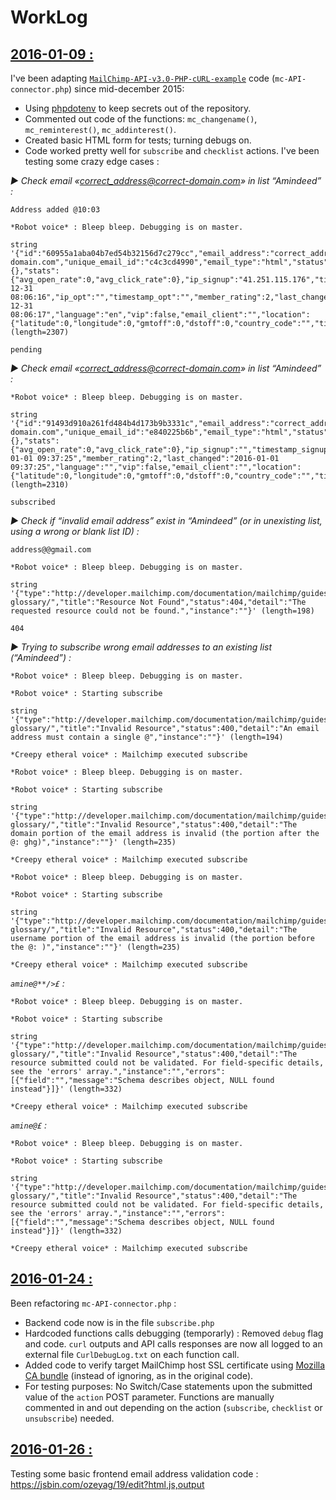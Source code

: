 
# WorkLog

## <u>2016-01-09 :</u>

I've been adapting [`MailChimp-API-v3.0-PHP-cURL-example`](https://github.com/actuallymentor/MailChimp-API-v3.0-PHP-cURL-example) code (`mc-API-connector.php`) since mid-december 2015:
- Using [phpdotenv](https://github.com/vlucas/phpdotenv) to keep secrets out of the repository.
- Commented out code of the functions: `mc_changename()`, `mc_reminterest()`, `mc_addinterest()`.
- Created basic HTML form for tests; turning debugs on.
- Code worked pretty well for `subscribe` and `checklist` actions. I've been testing some crazy edge cases :

_▶ Check email «correct_address@correct-domain.com» in list “Amindeed” :_

```
Address added @10:03

*Robot voice* : Bleep bleep. Debugging is on master.

string '{"id":"60955a1aba04b7ed54b32156d7c279cc","email_address":"correct_address@correct-domain.com","unique_email_id":"c4c3cd4990","email_type":"html","status":"pending","merge_fields":{},"stats":{"avg_open_rate":0,"avg_click_rate":0},"ip_signup":"41.251.115.176","timestamp_signup":"2015-12-31 08:06:16","ip_opt":"","timestamp_opt":"","member_rating":2,"last_changed":"2015-12-31 08:06:17","language":"en","vip":false,"email_client":"","location":{"latitude":0,"longitude":0,"gmtoff":0,"dstoff":0,"country_code":"","timezone":""},'... (length=2307)

pending
```


_▶ Check email «correct_address@correct-domain.com» in list “Amindeed” :_

```
*Robot voice* : Bleep bleep. Debugging is on master.

string '{"id":"91493d910a261fd484b4d173b9b3331c","email_address":"correct_address@correct-domain.com","unique_email_id":"e840225b6b","email_type":"html","status":"subscribed","merge_fields":{},"stats":{"avg_open_rate":0,"avg_click_rate":0},"ip_signup":"","timestamp_signup":"","ip_opt":"41.141.176.31","timestamp_opt":"2016-01-01 09:37:25","member_rating":2,"last_changed":"2016-01-01 09:37:25","language":"","vip":false,"email_client":"","location":{"latitude":0,"longitude":0,"gmtoff":0,"dstoff":0,"country_code":"","timezone":"'... (length=2310)

subscribed
```


_▶ Check if “invalid email address” exist in “Amindeed” (or in unexisting list, using a wrong or blank list ID) :_

```
address@@gmail.com

*Robot voice* : Bleep bleep. Debugging is on master.

string '{"type":"http://developer.mailchimp.com/documentation/mailchimp/guides/error-glossary/","title":"Resource Not Found","status":404,"detail":"The requested resource could not be found.","instance":""}' (length=198)

404
```


_▶ Trying to subscribe wrong email addresses to an existing list (“Amindeed”) :_

```
*Robot voice* : Bleep bleep. Debugging is on master.

*Robot voice* : Starting subscribe

string '{"type":"http://developer.mailchimp.com/documentation/mailchimp/guides/error-glossary/","title":"Invalid Resource","status":400,"detail":"An email address must contain a single @","instance":""}' (length=194)

*Creepy etheral voice* : Mailchimp executed subscribe
```

```
*Robot voice* : Bleep bleep. Debugging is on master.

*Robot voice* : Starting subscribe

string '{"type":"http://developer.mailchimp.com/documentation/mailchimp/guides/error-glossary/","title":"Invalid Resource","status":400,"detail":"The domain portion of the email address is invalid (the portion after the @: ghg)","instance":""}' (length=235)

*Creepy etheral voice* : Mailchimp executed subscribe
```

```
*Robot voice* : Bleep bleep. Debugging is on master.

*Robot voice* : Starting subscribe

string '{"type":"http://developer.mailchimp.com/documentation/mailchimp/guides/error-glossary/","title":"Invalid Resource","status":400,"detail":"The username portion of the email address is invalid (the portion before the @: )","instance":""}' (length=235)

*Creepy etheral voice* : Mailchimp executed subscribe
```

_`amine@**/>£` :_

```
*Robot voice* : Bleep bleep. Debugging is on master.

*Robot voice* : Starting subscribe

string '{"type":"http://developer.mailchimp.com/documentation/mailchimp/guides/error-glossary/","title":"Invalid Resource","status":400,"detail":"The resource submitted could not be validated. For field-specific details, see the 'errors' array.","instance":"","errors":[{"field":"","message":"Schema describes object, NULL found instead"}]}' (length=332)

*Creepy etheral voice* : Mailchimp executed subscribe
```

_`amine@£` :_

```
*Robot voice* : Bleep bleep. Debugging is on master.

*Robot voice* : Starting subscribe

string '{"type":"http://developer.mailchimp.com/documentation/mailchimp/guides/error-glossary/","title":"Invalid Resource","status":400,"detail":"The resource submitted could not be validated. For field-specific details, see the 'errors' array.","instance":"","errors":[{"field":"","message":"Schema describes object, NULL found instead"}]}' (length=332)

*Creepy etheral voice* : Mailchimp executed subscribe
```

## <u>2016-01-24 :</u>

Been refactoring `mc-API-connector.php` :
- Backend code now is in the file `subscribe.php`
- Hardcoded functions calls debugging (temporarly) : Removed `debug` flag and code. `curl` outputs and API calls responses are now all logged to an external file `CurlDebugLog.txt` on each function call.
- Added code to verify target MailChimp host SSL certificate using [Mozilla CA bundle](https://github.com/bagder/ca-bundle) (instead of ignoring, as in the original code).
- For testing purposes: No Switch/Case statements upon the submitted value of the `action` POST parameter. Functions are manually commented in and out depending on the action (`subscribe`, `checklist` or `unsubscribe`) needed.


## <u>2016-01-26 :</u>

Testing some basic frontend email address validation code : https://jsbin.com/ozeyag/19/edit?html,js,output
